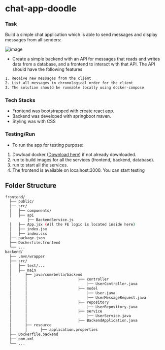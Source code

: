 # chat-app-doodle

### Task
Build a simple chat application which is able to send messages and display messages from all senders:

![image](https://github.com/Adeniyi-Bella/chat-app-doodle/assets/37347588/4f2f8c8d-3939-4b36-9d63-ad9040128d23)

- Create a simple backend with an API for messages that reads and writes data from a database, and a frontend to interact with that API.
The API should have the following features
```bash
1. Receive new messages from the client
2. List all messages in chronological order for the client
3. The solution should be runnable locally using docker-compose
```

### Tech Stacks
- Frontend was bootstrapped with create react app.
- Backend was developed with springboot maven.
- Styling was with CSS

### Testing/Run
- To run the app for testing purpose:
1. Dowload docker ([Download here](https://www.docker.com/products/docker-desktop/)) if not already downloaded.
2. run <docker-compose build> to build images for all the services (frontend, backend, database).
3. run <docker-compose up> to start all the services.
4. The frontend is available on localhost:3000. You can start testing

## Folder Structure

```bash
frontend/
  ├── public/
  ├── src/
  │   ├── components/
  │   ├── api
          ├── BackendService.js
  │   ├── App.jsx (All the FE logic is located inside here)
  │   ├── index.jsx
  │   ├── index.css
  ├── package.json
  ├── Dockerfile.frontend
  └── ...
backend/
  ├── .mvn/wrapper
  ├── src/
  │   ├── test/...
  │   ├── main
  │      ├── java/com/bella/backend
  │      │                       ├── controller
  │      │                           ├── UserController.java
  │      │                       ├── model
  │      │                           ├── User.java
  │      │                           ├── UserMessageRequest.java
  │      │                       ├── repository
  │      │                           ├── UserRepository.java
  │      │                       ├── service
  │      │                           ├── UserService.java
  │      │                       ├── BackendApplication.java
  │      ├── resource
  │      │      ├── application.properties
  ├── Dockerfile.backend
  ├── pom.xml
  └── ...
```
